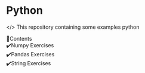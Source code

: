 # Python

</> This repository containing some examples python <br />

📑Contents<br />
✔️Numpy Exercises<br />
✔️Pandas Exercises<br />
✔️String Exercises<br />
